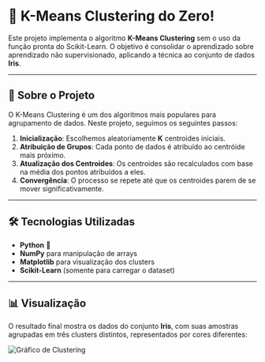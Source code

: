 # 🌟 K-Means Clustering do Zero!  

Este projeto implementa o algoritmo **K-Means Clustering** sem o uso da função pronta do Scikit-Learn. O objetivo é consolidar o aprendizado sobre aprendizado não supervisionado, aplicando a técnica ao conjunto de dados **Iris**.  

---

## 📌 Sobre o Projeto  

O K-Means Clustering é um dos algoritmos mais populares para agrupamento de dados. Neste projeto, seguimos os seguintes passos:  

1. **Inicialização**: Escolhemos aleatoriamente **K** centroides iniciais.  
2. **Atribuição de Grupos**: Cada ponto de dados é atribuído ao centróide mais próximo.  
3. **Atualização dos Centroides**: Os centroides são recalculados com base na média dos pontos atribuídos a eles.  
4. **Convergência**: O processo se repete até que os centroides parem de se mover significativamente.  

---

## 🛠 Tecnologias Utilizadas  

- **Python** 🐍  
- **NumPy** para manipulação de arrays  
- **Matplotlib** para visualização dos clusters  
- **Scikit-Learn** (somente para carregar o dataset)  

---

## 📊 Visualização  

O resultado final mostra os dados do conjunto **Iris**, com suas amostras agrupadas em três clusters distintos, representados por cores diferentes:  

![Gráfico de Clustering](C:\Users\andre\Downloads\FireShot\gráfico_kmean.png)   


